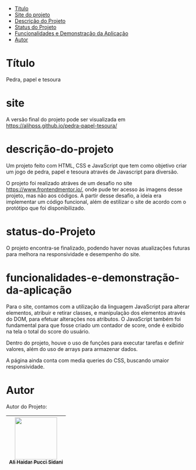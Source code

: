 * [Título](#Título)
* [Site do projeto](#site)
* [Descrição do Projeto](#descrição-do-projeto)
* [Status do Projeto](#status-do-Projeto)
* [Funcionalidades e Demonstração da Aplicação](#funcionalidades-e-demonstração-da-aplicação)
* [Autor](#Autor)
# Título
Pedra, papel e tesoura
# site 

A versão final do projeto pode ser visualizada em https://alihpss.github.io/pedra-papel-tesoura/
# descrição-do-projeto 

Um projeto feito com HTML, CSS e JavaScript que tem como objetivo criar um jogo de pedra, papel e tesoura através de Javascript para diversão.

O projeto foi realizado atráves de um desafio no site https://www.frontendmentor.io/, onde pude ter acesso às imagens desse projeto, mas não aos códigos. A partir desse desafio, a ideia era implementar um código funcional, além de estilizar o site de acordo com o protótipo que foi disponibilizado.

# status-do-Projeto
O projeto encontra-se finalizado, podendo haver novas atualizações futuras para melhora na responsividade e desempenho do site. 

# funcionalidades-e-demonstração-da-aplicação

Para o site, contamos com a utilização da linguagem JavaScript para alterar elementos, atribuir e retirar classes, e manipulação dos elementos através do DOM, para efetuar alterações nos atributos. O JavaScript também foi fundamental para que fosse criado um contador de score, onde é exibido na tela o total do score do usuário. 

Dentro do projeto, houve o uso de funções para executar tarefas e definir valores, além do uso de arrays para armazenar dados.  

A página ainda conta com media queries do CSS, buscando umaior responsividade.  

# Autor

Autor do Projeto:

| [<img src="https://avatars.githubusercontent.com/u/95890117?v=4" width=115><br><sub>Ali Haidar Pucci Sidani</sub>](https://github.com/alihpss)
| :---: |